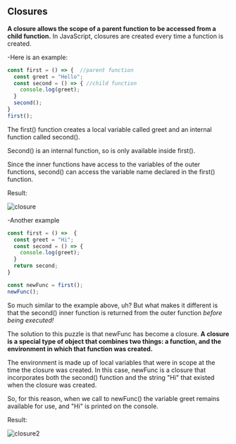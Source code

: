 ## Closures

**A closure allows the scope of a parent function to be accessed from a child function.** In JavaScript, closures are created every time a function is created. 

-Here is an example:
```js
const first = () => {  //parent function
  const greet = "Hello";
  const second = () => { //child function
    console.log(greet);
  }
  second();
}
first();  
```
The first() function creates a local variable called greet and an internal function called second().

Second() is an internal function, so is only available inside first().

Since the inner functions have access to the variables of the outer functions, second() can access the variable name declared in the first() function.

Result:

![closure](https://user-images.githubusercontent.com/59721315/92328621-6580dc00-f038-11ea-8b70-022216aabfbd.png)

-Another example
```js
const first = () =>  {
  const greet = "Hi";
  const second = () => {
    console.log(greet);
  }
  return second;
}

const newFunc = first();
newFunc();
```
So much similar to the example above, uh? But what makes it different is that the second() inner function is returned from the outer function *before being executed!*

The solution to this puzzle is that newFunc has become a closure. **A closure is a special type of object that combines two things: a function, and the environment in which that function was created.**

The environment is made up of local variables that were in scope at the time the closure was created. In this case, newFunc is a closure that incorporates both the second() function and the string "Hi" that existed when the closure was created.

So, for this reason, when we call to newFunc() the variable greet remains available for use, and "Hi" is printed on the console.

Result:

![closure2](https://user-images.githubusercontent.com/59721315/92329698-80a31a00-f03f-11ea-8090-c032f92a2e90.png)